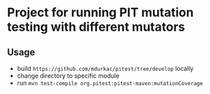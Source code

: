 # Project for running PIT mutation testing with different mutators

## Usage

- build `https://github.com/mdurkac/pitest/tree/develop` locally
- change directory to specific module
- run `mvn test-compile org.pitest:pitest-maven:mutationCoverage`